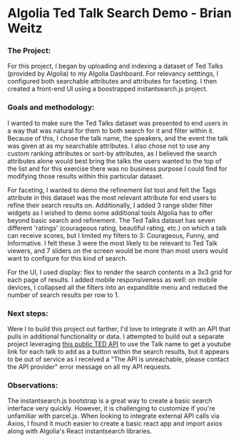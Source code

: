 # Algolia Ted Talk Search Demo - Brian Weitz

### The Project:
For this project, I began by uploading and indexing a dataset of Ted Talks (provided by Algolia) to my Algolia Dashboard. For relevancy setttings, I configured both searchable attributes and attributes for faceting. I then created a front-end UI using a boostrapped instantsearch.js project.

### Goals and methodology:
I wanted to make sure the Ted Talks dataset was presented to end users in a way that was natural for them to both search for it and filter within it. Because of this, I chose the talk name, the speakers, and the event the talk was given at as my searchable attributes. I also chose not to use any custom ranking attributes or sort-by attributes, as I believed the search attributes alone would best bring the talks the users wanted to the top of the list and for this exercise there was no business purpose I could find for modifying those results within this particular dataset.

For faceting, I wanted to demo the refinement list tool and felt the Tags attribute in this dataset was the most relevant attribute for end users to refine their search results on. Additionally, I added 3 range slider filter widgets as I wished to demo some additional tools Algolia has to offer beyond basic search and refinement. The Ted Talks dataset has seven different 'ratings' (courageous rating, beautiful rating, etc.) on which a talk can receive scores, but I limited my 
filters to 3: Courageous, Funny, and Informative. I felt these 3 were the most likely to be relevant to Ted Talk viewers, and 7 sliders on the screen would be more than most users would want to configure for this kind of search. 

For the UI, I used display: flex to render the search contents in a 3x3 grid for each page of results. I added mobile responsiveness as well: on mobile devices, I collapsed all the filters into an expandible menu and reduced the number of search results per row to 1.

### Next steps:
Were I to build this project out farther, I'd love to integrate it with an API that pulls in additional functionality or data. I attempted to build out a separate project leveraging [this public TED API](https://rapidapi.com/bestApi/api/ted) to use the Talk name to get a youtube link for each talk to add as a button within the search results, but it appears to be out of service as I received a "The API is unreachable, please contact the API provider" error message on all my API requests.

### Observations:
The instantsearch.js bootstrap is a great way to create a basic search interface very quickly. However, it is challenging to customize if you're unfamiliar with parcel.js. When looking to integrate external API calls via Axios, I found it much easier to create a basic react app and import axios along with Algolia's React instantsearch libraries.
